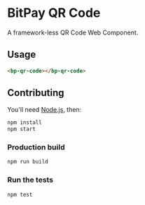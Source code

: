 # BitPay QR Code

A framework-less QR Code Web Component.

## Usage

```html
<bp-qr-code></bp-qr-code>
```

## Contributing

You'll need [Node.js](https://nodejs.org/en/download/), then:

```bash
npm install
npm start
```

### Production build

```bash
npm run build
```

### Run the tests

```bash
npm test
```
